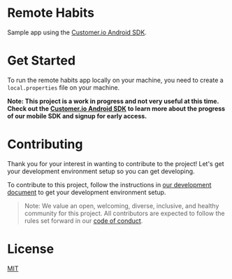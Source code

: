 # Remote Habits

Sample app using the [Customer.io Android SDK](https://github.com/customerio/customerio-android). 

# Get Started
To run the remote habits app locally on your machine, you need to create a `local.properties` file on your machine.

**Note: This project is a work in progress and not very useful at this time. Check out the [Customer.io Android SDK](https://github.com/customerio/customerio-android) to learn more about the progress of our mobile SDK and signup for early access.**

# Contributing

Thank you for your interest in wanting to contribute to the project! Let's get your development environment setup so you can get developing.

To contribute to this project, follow the instructions in [our development document](docs/dev-notes/DEVELOPMENT.md) to get your development environment setup. 

> Note: We value an open, welcoming, diverse, inclusive, and healthy community for this project. All contributors are expected to follow the rules set forward in our [code of conduct](CODE_OF_CONDUCT.md). 

# License

[MIT](LICENSE)